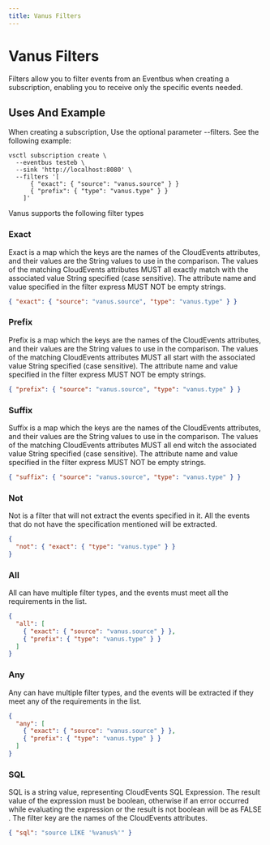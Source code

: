 ```yaml
---
title: Vanus Filters
---
```


# Vanus Filters

Filters allow you to filter events from an Eventbus when creating a subscription, enabling you to receive only the specific events needed.

## Uses And Example

When creating a subscription, Use the optional parameter --filters. 
See the following example:

```shell
vsctl subscription create \
  --eventbus testeb \
  --sink 'http://localhost:8080' \
  --filters '[
      { "exact": { "source": "vanus.source" } }
      { "prefix": { "type": "vanus.type" } }
    ]'
```

Vanus supports the following filter types

### Exact

Exact is a map which the keys are the names of the CloudEvents attributes, and their values are the String values to use in the comparison.
The values of the matching CloudEvents attributes MUST all exactly match with the associated value String specified (case sensitive).
The attribute name and value specified in the filter express MUST NOT be empty strings.

```json
{ "exact": { "source": "vanus.source", "type": "vanus.type" } }
```

### Prefix

Prefix is a map which the keys are the names of the CloudEvents attributes, and their values are the String values to use in the comparison.
The values of the matching CloudEvents attributes MUST all start with the associated value String specified (case sensitive).
The attribute name and value specified in the filter express MUST NOT be empty strings.

```json
{ "prefix": { "source": "vanus.source", "type": "vanus.type" } }
```

### Suffix

Suffix is a map which the keys are the names of the CloudEvents attributes, and their values are the String values to use in the comparison.
The values of the matching CloudEvents attributes MUST all end witch the associated value String specified (case sensitive).
The attribute name and value specified in the filter express MUST NOT be empty strings.

```json
{ "suffix": { "source": "vanus.source", "type": "vanus.type" } }
```

### Not

Not is a filter that will not extract the events specified in it. All the events that do not have the specification mentioned will be extracted.

```json
{
  "not": { "exact": { "type": "vanus.type" } }
}
```

### All

All can have multiple filter types, and the events must meet all the requirements in the list.

```json
{
  "all": [
    { "exact": { "source": "vanus.source" } },
    { "prefix": { "type": "vanus.type" } }
  ]
}
```

### Any

Any can have multiple filter types, and the events will be extracted if they meet any of the requirements in the list.

```json
{
  "any": [
    { "exact": { "source": "vanus.source" } },
    { "prefix": { "type": "vanus.type" } }
  ]
}
```

### SQL

SQL is a string value, representing CloudEvents SQL Expression. The result value of the expression must be boolean, otherwise if an error occurred while evaluating the expression or the result is not boolean will be as FALSE . The filter key are the names of the CloudEvents attributes.

```json
{ "sql": "source LIKE '%vanus%'" }
```
